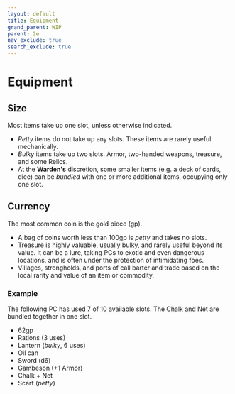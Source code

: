 ```yaml
---
layout: default
title: Equipment
grand_parent: WIP
parent: 2e
nav_exclude: true
search_exclude: true
---
```


# Equipment

## Size

Most items take up one slot, unless otherwise indicated. 

- _Petty_ items do not take up any slots. These items are rarely useful mechanically. 
- _Bulky_ items take up two slots. Armor, two-handed weapons, treasure, and some Relics.
- At the **Warden's** discretion, some smaller items (e.g. a deck of cards, dice) can be _bundled_ with one or more additional items, occupying only one slot.

## Currency

The most common coin is the gold piece (gp). 
- A bag of coins worth less than 100gp is _petty_ and takes no slots.
- Treasure is highly valuable, usually bulky, and rarely useful beyond its value. It can be a lure, taking PCs to exotic and even dangerous locations, and is often under the protection of intimidating foes.
- Villages, strongholds, and ports of call barter and trade based on the local rarity and value of an item or commodity.


### Example

The following PC has used 7 of 10 available slots. The Chalk and Net are bundled together in one slot.

- 62gp
- Rations (3 uses)
- Lantern (_bulky_, 6 uses)
- Oil can
- Sword (d6)
- Gambeson (+1 Armor)
- Chalk + Net 
- Scarf (_petty_)

